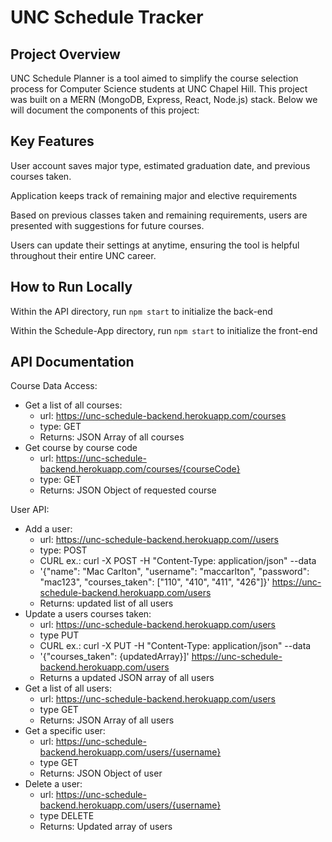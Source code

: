 # UNC Schedule Tracker

## Project Overview

UNC Schedule Planner is a tool aimed to simplify the course selection process for Computer Science students at UNC Chapel Hill.
This project was built on a MERN (MongoDB, Express, React, Node.js) stack. Below we will document the components of this project:

## Key Features

User account saves major type, estimated graduation date, and previous courses taken.

Application keeps track of remaining major and elective requirements

Based on previous classes taken and remaining requirements, users are presented with suggestions for future courses.

Users can update their settings at anytime, ensuring the tool is helpful throughout their entire UNC career.

## How to Run Locally

Within the API directory, run `npm start` to initialize the back-end

Within the Schedule-App directory, run `npm start` to initialize the front-end

## API Documentation

Course Data Access:

- Get a list of all courses:
  - url: https://unc-schedule-backend.herokuapp.com/courses
  - type: GET
  - Returns: JSON Array of all courses
- Get course by course code
  - url: https://unc-schedule-backend.herokuapp.com/courses/{courseCode}
  - type: GET
  - Returns: JSON Object of requested course

User API:

- Add a user:
  - url: https://unc-schedule-backend.herokuapp.com//users
  - type: POST
  - CURL ex.: curl -X POST -H "Content-Type: application/json" --data
  - '{"name": "Mac Carlton", "username": "maccarlton", "password": "mac123", "courses_taken": ["110", "410", "411", "426"]}' https://unc-schedule-backend.herokuapp.com/users
  - Returns: updated list of all users
- Update a users courses taken:
  - url: https://unc-schedule-backend.herokuapp.com/users
  - type PUT
  - CURL ex.: curl -X PUT -H "Content-Type: application/json" --data
  - '{"courses_taken": {updatedArray}]' https://unc-schedule-backend.herokuapp.com/users
  - Returns a updated JSON array of all users
- Get a list of all users:
  - url: https://unc-schedule-backend.herokuapp.com/users
  - type GET
  - Returns: JSON Array of all users
- Get a specific user:
  - url: https://unc-schedule-backend.herokuapp.com/users/{username}
  - type GET
  - Returns: JSON Object of user
- Delete a user:
  - url: https://unc-schedule-backend.herokuapp.com/users/{username}
  - type DELETE
  - Returns: Updated array of users
